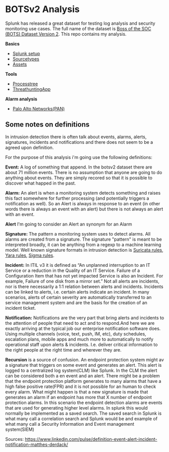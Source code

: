 # BOTSv2 Analysis

Splunk has released a great dataset for testing log analysis and security monitoring use cases. The full name of the dataset is [Boss of the SOC (BOTS) Dataset Version 2](https://github.com/splunk/botsv2/). This repo contains my analysis. 

**Basics**
* [Splunk setup](https://github.com/ogrodas/BOTSv2-analysis/blob/master/splunk.ipynb)
* [Sourcetypes](https://github.com/ogrodas/BOTSv2-analysis/blob/master/sourcetypes.ipynb)
* [Assets](https://github.com/ogrodas/BOTSv2-analysis/blob/master/assets.ipynb)

**Tools**

* [Processtree](https://github.com/ogrodas/BOTSv2-analysis/blob/master/proctree.ipynb)
* [ThreathuntingApp](https://github.com/ogrodas/BOTSv2-analysis/blob/master/threathuntingapp.ipynb)

**Alarm analysis**

* [Palo Alto Networks(PAN)](https://github.com/ogrodas/BOTSv2-analysis/blob/master/paloaltonetworks.ipynb)


## Some notes on definitions
In intrusion detection there is often talk about events, alarms, alerts, signatures, incidents and notifications and there does not seem to be a agreed upon definition. 

For the purpose of this analysis i'm going use the following definitions:

**Event:** A log of something that append. In the botsv2 dataset there are about 71 million events. There is no assumption that anyone are going to do anything about events. They are simply recored so that it is possible to discover what happed in the past.

**Alarm:** An alert is when a monitoring system detects something and raises this fact somewhere for further processing (and potentially triggers a notification as well). So an Alert is always in response to an event (in other words there is always an event with an alert) but there is not always an alert with an event. 

**Alert**
I'm going to consider an Alert an synonym for an Alarm

**Signature:** The pattern a monitoring system uses to detect alarms. All alarms are created from a signature. The signature "pattern" is meant to be interpreted broadly, it can be anything from a regexp to a machine learning model. Well known signature formats in intrusion detection is [Suricata rules](https://suricata.readthedocs.io/en/suricata-4.1.3/rules/intro.html), [Yara rules](https://github.com/Yara-Rules/rules), [Sigma rules](https://github.com/Neo23x0/sigma/tree/master/rules). 

**Incident:**
In ITIL v3 it is defined as “An unplanned interruption to an IT Service or a reduction in the Quality of an IT Service. Failure of a Configuration Item that has not yet impacted Service is also an Incident. For example, Failure of one disk from a mirror set.” Not all alerts are incidents, nor is there necessarily a 1:1 relation between alerts and incidents. Incidents can be linked to alerts, i.e. certain alerts indicate an incident. In many scenarios, alerts of certain severity are automatically transferred to an service management system and are the basis for the creation of an incident ticket.

**Notification:** Notifications are the very part that bring alerts and incidents to the attention of people that need to act and to respond.And here we are exactly arriving at the typical job our enterprise notification software does. Using multiple channels (voice, text, push, IM, etc), duty schedules, escalation plans, mobile apps and much more to automatically to notify operational staff upon alerts & incidents. I.e. deliver critical information to the right people at the right time and wherever they are.

**Recursion** is a source of confusion. An endpoint protection system might av a signature that triggers on some event and generates an alert. This alert is logged to a centralized log system(CLM) like Splunk.  In the CLM the alert can be considered both a en event and an alert. There might be a problem that the endpoint protection platform generates to many alarms that have a high false positive rate(FPR) and it is not possible for an human to check every alarm. What might happen is that a new signature is made that generates an alarm if an endpoint has more that X number of endpoint protection alarms. In this scenario the endpoint detection alarms are events that are used for generating higher level alarms. In splunk this would normally be implemented as a saved search. The saved search in Splunk is what many call a correlation search and Splunk would be and example of what many call a Security Information and Event management system(SIEM)

Sources:
https://www.linkedin.com/pulse/definition-event-alert-incident-notification-matthes-derdack/

